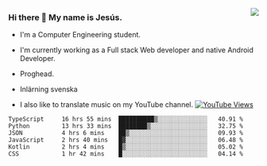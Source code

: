 <img align='right' src="https://github-readme-stats-eight-rose-90.vercel.app
/api?username=JesusJimenezG&show_icons=true&theme=radical">

### Hi there 👋 My name is Jesús.
- I'm a Computer Engineering student.
- I'm currently working as a Full stack Web developer and native Android Developer.

- Proghead.
- Inlärning svenska
- I also like to translate music on my YouTube channel. [![YouTube Views](https://img.shields.io/youtube/channel/views/UCWnlcC4_sV9Imcy9ysQpxHA?style=social)](https://www.youtube.com/channel/UCWnlcC4_sV9Imcy9ysQpxHA)

<!--START_SECTION:waka-->

```text
TypeScript     16 hrs 55 mins  ██████████▒░░░░░░░░░░░░░░   40.91 %
Python         13 hrs 33 mins  ████████▒░░░░░░░░░░░░░░░░   32.75 %
JSON           4 hrs 6 mins    ██▒░░░░░░░░░░░░░░░░░░░░░░   09.93 %
JavaScript     2 hrs 40 mins   █▓░░░░░░░░░░░░░░░░░░░░░░░   06.48 %
Kotlin         2 hrs 4 mins    █▒░░░░░░░░░░░░░░░░░░░░░░░   05.02 %
CSS            1 hr 42 mins    █░░░░░░░░░░░░░░░░░░░░░░░░   04.14 %
```

<!--END_SECTION:waka-->

<!--
**JesusJimenezG/JesusJimenezG** is a ✨ _special_ ✨ repository because its `README.md` (this file) appears on your GitHub profile.

Here are some ideas to get you started:

- 🔭 I’m currently working on ...
- 🌱 I’m currently learning ...
- 👯 I’m looking to collaborate on ...
- 🤔 I’m looking for help with ...
- 💬 Ask me about ...
- 📫 How to reach me: ...
- 😄 Pronouns: ...
- ⚡ Fun fact: ...
-->
